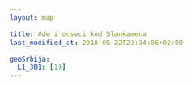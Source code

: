 ```yaml
---
layout: map

title: Ade i odseci kod Slankamena
last_modified_at: 2018-05-22T23:34:06+02:00

geoSrbija:
  L1_301: [19]
---
```

